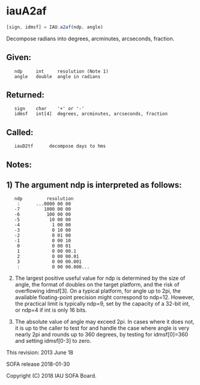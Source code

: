# iauA2af

```js
[sign, idmsf] = IAU.a2af(ndp, angle)
```

Decompose radians into degrees, arcminutes, arcseconds, fraction.

## Given:
```
   ndp     int     resolution (Note 1)
   angle   double  angle in radians
```

## Returned:
```
   sign    char    '+' or '-'
   idmsf   int[4]  degrees, arcminutes, arcseconds, fraction
```

## Called:
```
   iauD2tf      decompose days to hms
```

## Notes:

## 1) The argument ndp is interpreted as follows:

```
   ndp         resolution
    :      ...0000 00 00
   -7         1000 00 00
   -6          100 00 00
   -5           10 00 00
   -4            1 00 00
   -3            0 10 00
   -2            0 01 00
   -1            0 00 10
    0            0 00 01
    1            0 00 00.1
    2            0 00 00.01
    3            0 00 00.001
    :            0 00 00.000...
```

2) The largest positive useful value for ndp is determined by the
   size of angle, the format of doubles on the target platform, and
   the risk of overflowing idmsf[3].  On a typical platform, for
   angle up to 2pi, the available floating-point precision might
   correspond to ndp=12.  However, the practical limit is typically
   ndp=9, set by the capacity of a 32-bit int, or ndp=4 if int is
   only 16 bits.

3) The absolute value of angle may exceed 2pi.  In cases where it
   does not, it is up to the caller to test for and handle the
   case where angle is very nearly 2pi and rounds up to 360 degrees,
   by testing for idmsf[0]=360 and setting idmsf[0-3] to zero.

This revision:  2013 June 18

SOFA release 2018-01-30

Copyright (C) 2018 IAU SOFA Board.
